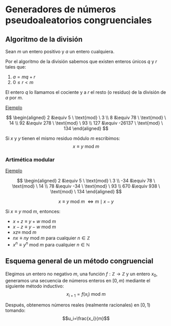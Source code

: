 # Generadores de números pseudoaleatorios congruenciales
## Algoritmo de la división
Sean $m$ un entero positivo y $a$ un entero cualquiera.

Por el algoritmo de la división sabemos que existen enteros únicos $q$ y $r$ tales que:

1. $a = mq+r$
2. $0\leq r<m$

El entero $q$ lo llamamos el cociente y a $r$ el resto (o residuo) de la división de $a$ por $m$.

<u>Ejemplo</u>

$$
\begin{aligned}
2 &\equiv 5 \ \text{mod} \ 3 \\
8 &\equiv 78 \ \text{mod} \ 14 \\
92 &\equiv 278 \ \text{mod} \ 93 \\
127 &\equiv -26137 \ \text{mod} \ 134
\end{aligned}
$$

Si $x$ y $y$ tienen el mismo residuo módulo $m$ escribimos:
$$x\equiv y\ \text{mod}\ m$$

### Artimética modular
<u>Ejemplo</u>

$$
\begin{aligned}
2 &\equiv 5 \ \text{mod} \ 3 \\
-34 &\equiv 78 \ \text{mod} \ 14 \\
78 &\equiv -34 \ \text{mod} \ 93 \\
670 &\equiv 938 \ \text{mod} \ 134
\end{aligned}
$$

$$x\equiv y\ \text{mod}\ m\ \iff m\mid x-y$$

Si $x\equiv y\ \text{mod}\ m$, entonces:

- $x+z\equiv y+w\ \text{mod}\ m$
- $x-z\equiv y-w\ \text{mod}\ m$
- $xz\equiv\ \text{mod}\ m$
- $nx\equiv ny\ \text{mod}\ m$ para cualquier $n\in\mathbb{Z}$
- $x^n\equiv y^n\ \text{mod}\ m$ para cualquier $n\in\mathbb{N}$

## Esquema general de un método congruencial
Elegimos un entero no negativo $m$, una función $f:\mathbb{Z}\rightarrow\mathbb{Z}$ y un entero $x_0$, generamos una secuencia de números enteros en $[0,m)$ mediante el siguiente método inductivo:
$$x_{i+1}=f(x_i)\ \text{mod}\ m$$

Después, obtenemos números reales (realmente racionales) en $[0,1)$ tomando:
$$u_i=\frac{x_i}{m}$$